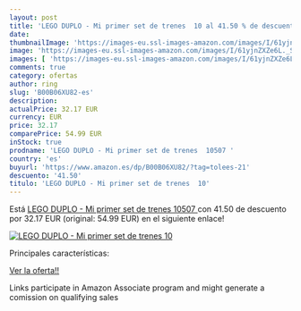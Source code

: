 ```yaml
---
layout: post
title: 'LEGO DUPLO - Mi primer set de trenes  10 al 41.50 % de descuento'
date: 
thumbnailImage: 'https://images-eu.ssl-images-amazon.com/images/I/61yjnZXZe6L._SL200_.jpg'
image: 'https://images-eu.ssl-images-amazon.com/images/I/61yjnZXZe6L._SL200_.jpg'
images: [ 'https://images-eu.ssl-images-amazon.com/images/I/61yjnZXZe6L._SL200_.jpg' ]
comments: true
category: ofertas
author: ring
slug: 'B00B06XU82-es'
description:
actualPrice: 32.17 EUR
currency: EUR
price: 32.17
comparePrice: 54.99 EUR
inStock: true
prodname: 'LEGO DUPLO - Mi primer set de trenes  10507 '
country: 'es'
buyurl: 'https://www.amazon.es/dp/B00B06XU82/?tag=tolees-21'
descuento: '41.50'
titulo: 'LEGO DUPLO - Mi primer set de trenes  10'
---
```


Está [LEGO DUPLO - Mi primer set de trenes  10507 ](https://www.amazon.es/dp/B00B06XU82/?tag=tolees-21) con 41.50 de descuento por 32.17 EUR (original: 54.99 EUR) en el siguiente enlace!

[![LEGO DUPLO - Mi primer set de trenes  10](https://images-eu.ssl-images-amazon.com/images/I/61yjnZXZe6L._SL200_.jpg)](https://www.amazon.es/dp/B00B06XU82/?tag=tolees-21)

Principales características:


[Ver la oferta!!](https://www.amazon.es/dp/B00B06XU82/?tag=tolees-21)

Links participate in Amazon Associate program and might generate a comission on qualifying sales


